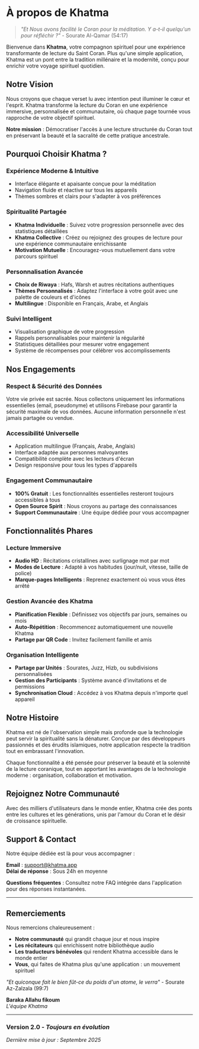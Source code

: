 # À propos de Khatma

> *"Et Nous avons facilité le Coran pour la méditation. Y a-t-il quelqu'un pour réfléchir ?"* - Sourate Al-Qamar (54:17)

Bienvenue dans **Khatma**, votre compagnon spirituel pour une expérience transformante de lecture du Saint Coran. Plus qu'une simple application, Khatma est un pont entre la tradition millénaire et la modernité, conçu pour enrichir votre voyage spirituel quotidien.

## Notre Vision

Nous croyons que chaque verset lu avec intention peut illuminer le cœur et l'esprit. Khatma transforme la lecture du Coran en une expérience immersive, personnalisée et communautaire, où chaque page tournée vous rapproche de votre objectif spirituel.

**Notre mission** : Démocratiser l'accès à une lecture structurée du Coran tout en préservant la beauté et la sacralité de cette pratique ancestrale.

## Pourquoi Choisir Khatma ?

### **Expérience Moderne & Intuitive**
- Interface élégante et apaisante conçue pour la méditation
- Navigation fluide et réactive sur tous les appareils
- Thèmes sombres et clairs pour s'adapter à vos préférences

### **Spiritualité Partagée**
- **Khatma Individuelle** : Suivez votre progression personnelle avec des statistiques détaillées
- **Khatma Collective** : Créez ou rejoignez des groupes de lecture pour une expérience communautaire enrichissante
- **Motivation Mutuelle** : Encouragez-vous mutuellement dans votre parcours spirituel

### **Personnalisation Avancée**
- **Choix de Riwaya** : Hafs, Warsh et autres récitations authentiques
- **Thèmes Personnalisés** : Adaptez l'interface à votre goût avec une palette de couleurs et d'icônes
- **Multilingue** : Disponible en Français, Arabe, et Anglais

### **Suivi Intelligent**
- Visualisation graphique de votre progression
- Rappels personnalisables pour maintenir la régularité
- Statistiques détaillées pour mesurer votre engagement
- Système de récompenses pour célébrer vos accomplissements

## Nos Engagements

### **Respect & Sécurité des Données**
Votre vie privée est sacrée. Nous collectons uniquement les informations essentielles (email, pseudonyme) et utilisons Firebase pour garantir la sécurité maximale de vos données. Aucune information personnelle n'est jamais partagée ou vendue.

### **Accessibilité Universelle**
- Application multilingue (Français, Arabe, Anglais)
- Interface adaptée aux personnes malvoyantes
- Compatibilité complète avec les lecteurs d'écran
- Design responsive pour tous les types d'appareils

### **Engagement Communautaire**
- **100% Gratuit** : Les fonctionnalités essentielles resteront toujours accessibles à tous
- **Open Source Spirit** : Nous croyons au partage des connaissances
- **Support Communautaire** : Une équipe dédiée pour vous accompagner

## Fonctionnalités Phares

### **Lecture Immersive**
- **Audio HD** : Récitations cristallines avec surlignage mot par mot
- **Modes de Lecture** : Adapté à vos habitudes (jour/nuit, vitesse, taille de police)
- **Marque-pages Intelligents** : Reprenez exactement où vous vous êtes arrêté

### **Gestion Avancée des Khatma**
- **Planification Flexible** : Définissez vos objectifs par jours, semaines ou mois
- **Auto-Répétition** : Recommencez automatiquement une nouvelle Khatma
- **Partage par QR Code** : Invitez facilement famille et amis

### **Organisation Intelligente**
- **Partage par Unités** : Sourates, Juzz, Hizb, ou subdivisions personnalisées
- **Gestion des Participants** : Système avancé d'invitations et de permissions
- **Synchronisation Cloud** : Accédez à vos Khatma depuis n'importe quel appareil

## Notre Histoire

Khatma est né de l'observation simple mais profonde que la technologie peut servir la spiritualité sans la dénaturer. Conçue par des développeurs passionnés et des érudits islamiques, notre application respecte la tradition tout en embrassant l'innovation.

Chaque fonctionnalité a été pensée pour préserver la beauté et la solennité de la lecture coranique, tout en apportant les avantages de la technologie moderne : organisation, collaboration et motivation.

## Rejoignez Notre Communauté

Avec des milliers d'utilisateurs dans le monde entier, Khatma crée des ponts entre les cultures et les générations, unis par l'amour du Coran et le désir de croissance spirituelle.

## Support & Contact

Notre équipe dédiée est là pour vous accompagner :

**Email** : [support@khatma.app](mailto:support@khatma.app)  
**Délai de réponse** : Sous 24h en moyenne

**Questions fréquentes** : Consultez notre FAQ intégrée dans l'application pour des réponses instantanées.

---

## Remerciements

Nous remercions chaleureusement :
- **Notre communauté** qui grandit chaque jour et nous inspire
- **Les récitateurs** qui enrichissent notre bibliothèque audio
- **Les traducteurs bénévoles** qui rendent Khatma accessible dans le monde entier
- **Vous**, qui faites de Khatma plus qu'une application : un mouvement spirituel

*"Et quiconque fait le bien fût-ce du poids d'un atome, le verra"* - Sourate Az-Zalzala (99:7)

**Baraka Allahu fikoum**  
*L'équipe Khatma*

---

### Version 2.0 - *Toujours en évolution*
*Dernière mise à jour : Septembre 2025*